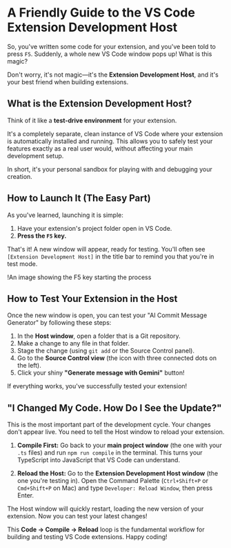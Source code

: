 # A Friendly Guide to the VS Code Extension Development Host

So, you've written some code for your extension, and you've been told to press `F5`. Suddenly, a whole new VS Code window pops up! What is this magic?

Don't worry, it's not magic—it's the **Extension Development Host**, and it's your best friend when building extensions.

## What is the Extension Development Host?

Think of it like a **test-drive environment** for your extension.

It's a completely separate, clean instance of VS Code where your extension is automatically installed and running. This allows you to safely test your features exactly as a real user would, without affecting your main development setup.

In short, it's your personal sandbox for playing with and debugging your creation.

## How to Launch It (The Easy Part)

As you've learned, launching it is simple:

1.  Have your extension's project folder open in VS Code.
2.  **Press the `F5` key.**

That's it! A new window will appear, ready for testing. You'll often see `[Extension Development Host]` in the title bar to remind you that you're in test mode.

!An image showing the F5 key starting the process

## How to Test Your Extension in the Host

Once the new window is open, you can test your "AI Commit Message Generator" by following these steps:

1.  In the **Host window**, open a folder that is a Git repository.
2.  Make a change to any file in that folder.
3.  Stage the change (using `git add` or the Source Control panel).
4.  Go to the **Source Control view** (the icon with three connected dots on the left).
5.  Click your shiny **"Generate message with Gemini"** button!

If everything works, you've successfully tested your extension!

## "I Changed My Code. How Do I See the Update?"

This is the most important part of the development cycle. Your changes don't appear live. You need to tell the Host window to reload your extension.

1.  **Compile First:** Go back to your **main project window** (the one with your `.ts` files) and run `npm run compile` in the terminal. This turns your TypeScript into JavaScript that VS Code can understand.

2.  **Reload the Host:** Go to the **Extension Development Host window** (the one you're testing in). Open the Command Palette (`Ctrl+Shift+P` or `Cmd+Shift+P` on Mac) and type `Developer: Reload Window`, then press Enter.

The Host window will quickly restart, loading the new version of your extension. Now you can test your latest changes!

This **Code -> Compile -> Reload** loop is the fundamental workflow for building and testing VS Code extensions. Happy coding!